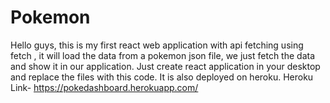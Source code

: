 # Pokemon
Hello guys, this is my first react web application with api fetching using fetch , it will load the data from a pokemon json file, we just fetch the data and show it in our application.
Just create react application in your desktop and replace the files with this code.
It is also deployed on heroku. 
Heroku Link-
https://pokedashboard.herokuapp.com/
